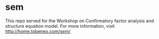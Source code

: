 # sem

This repo served for the Workshop on Confirmatory factor analysis and structure equation model. For more information, visit http://home.tobeneo.com/sem/ 
